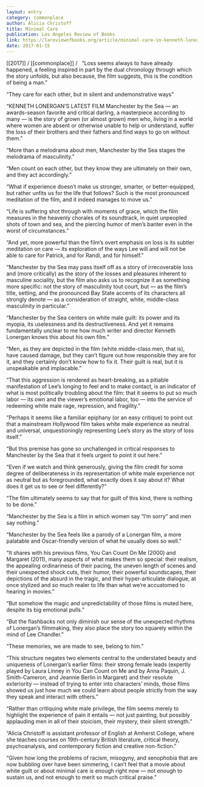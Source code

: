 ```yaml
---
layout: entry
category: commonplace
author: Alicia Christoff
title: Minimal Care
publication: Los Angeles Review of Books
link: https://lareviewofbooks.org/article/minimal-care-in-kenneth-lonergans-manchester-by-the-sea/
date: 2017-01-15
---
```


[[2017]] / [[commonplace]] / 
 
“Loss seems always to have already happened, a feeling inspired in part by the dual chronology through which the story unfolds, but also because, the film suggests, this is the condition of being a man.”

“They care for each other, but in silent and undemonstrative ways”

“KENNETH LONERGAN’S LATEST FILM Manchester by the Sea — an awards-season favorite and critical darling, a masterpiece according to many — is the story of grown (or almost grown) men who, living in a world where women are absent or otherwise unable to help or understand, suffer the loss of their brothers and their fathers and find ways to go on without them.”

“More than a melodrama about men, Manchester by the Sea stages the melodrama of masculinity.”

“Men count on each other, but they know they are ultimately on their own, and they act accordingly.”

“What if experience doesn’t make us stronger, smarter, or better-equipped, but rather unfits us for the life that follows? Such is the most pronounced meditation of the film, and it indeed manages to move us.”

“Life is suffering shot through with moments of grace, which the film measures in the heavenly chorales of its soundtrack, in quiet unpeopled shots of town and sea, and the piercing humor of men’s banter even in the worst of circumstances.”

“And yet, more powerful than the film’s overt emphasis on loss is its subtler meditation on care — its exploration of the ways Lee will and will not be able to care for Patrick, and for Randi, and for himself.”

“Manchester by the Sea may pass itself off as a story of irrecoverable loss and (more critically) as the story of the losses and pleasures inherent to masculine sociality, but the film also asks us to recognize it as something more specific: not the story of masculinity tout court, but — as the film’s title, setting, and the pronounced Bay State accents of its characters all strongly denote — as a consideration of straight, white, middle-class masculinity in particular.”

“Manchester by the Sea centers on white male guilt: its power and its myopia, its uselessness and its destructiveness. And yet it remains fundamentally unclear to me how much writer and director Kenneth Lonergan knows this about his own film.”

“Men, as they are depicted in the film (white middle-class men, that is), have caused damage, but they can’t figure out how responsible they are for it, and they certainly don’t know how to fix it. Their guilt is real, but it is unspeakable and implacable.”

“That this aggression is rendered as heart-breaking, as a pitiable manifestation of Lee’s longing to feel and to make contact, is an indicator of what is most politically troubling about the film: that it seems to put so much labor — its own and the viewer’s emotional labor, too — into the service of redeeming white male rage, repression, and fragility.”

“Perhaps it seems like a familiar epiphany (or an easy critique) to point out that a mainstream Hollywood film takes white male experience as neutral and universal, unquestioningly representing Lee’s story as the story of loss itself.”

“But this premise has gone so unchallenged in critical responses to Manchester by the Sea that it feels urgent to point it out here.”

“Even if we watch and think generously, giving the film credit for some degree of deliberateness in its representation of white male experience not as neutral but as foregrounded, what exactly does it say about it? What does it get us to see or feel differently?”

“The film ultimately seems to say that for guilt of this kind, there is nothing to be done.”

“Manchester by the Sea is a film in which women say “I’m sorry” and men say nothing.”

“Manchester by the Sea feels like a parody of a Lonergan film, a more palatable and Oscar-friendly version of what he usually does so well.”

“It shares with his previous films, You Can Count On Me (2000) and Margaret (2011), many aspects of what makes them so special: their realism, the appealing ordinariness of their pacing, the uneven length of scenes and their unexpected shock cuts, their humor, their powerful soundscapes, their depictions of the absurd in the tragic, and their hyper-articulate dialogue, at once stylized and so much realer to life than what we’re accustomed to hearing in movies.”

“But somehow the magic and unpredictability of those films is muted here, despite its big emotional pulls.”

“But the flashbacks not only diminish our sense of the unexpected rhythms of Lonergan’s filmmaking, they also place the story too squarely within the mind of Lee Chandler.”

“These memories, we are made to see, belong to him.”

“This structure negates two elements central to the understated beauty and uniqueness of Lonergan’s earlier films: their strong female leads (expertly played by Laura Linney in You Can Count on Me and by Anna Paquin, J. Smith-Cameron, and Jeannie Berlin in Margaret) and their resolute exteriority — instead of trying to enter into characters’ minds, those films showed us just how much we could learn about people strictly from the way they speak and interact with others.”

“Rather than critiquing white male privilege, the film seems merely to highlight the experience of pain it entails ­— not just painting, but possibly applauding men in all of their stoicism, their mystery, their silent strength.”

“Alicia Christoff is assistant professor of English at Amherst College, where she teaches courses on 19th-century British literature, critical theory, psychoanalysis, and contemporary fiction and creative non-fiction.”

“Given how long the problems of racism, misogyny, and xenophobia that are now bubbling over have been simmering, I can’t feel that a movie about white guilt or about minimal care is enough right now — not enough to sustain us, and not enough to merit so much critical praise.”

